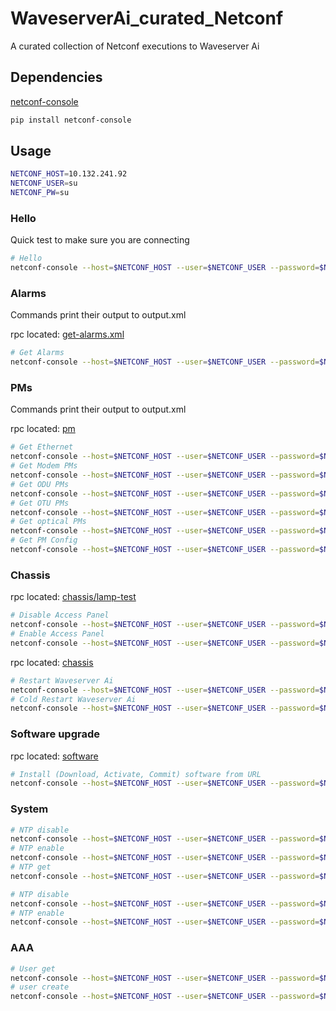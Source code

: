 # WaveserverAi_curated_Netconf

A curated collection of Netconf executions to Waveserver Ai

## Dependencies

[netconf-console](https://pypi.org/project/netconf-console/)

```bash
pip install netconf-console
```

## Usage

```bash
NETCONF_HOST=10.132.241.92
NETCONF_USER=su
NETCONF_PW=su
```

### Hello

Quick test to make sure you are connecting

```bash
# Hello
netconf-console --host=$NETCONF_HOST --user=$NETCONF_USER --password=$NETCONF_PW --port=830 --hello
```

### Alarms

Commands print their output to output.xml

rpc located: [get-alarms.xml](alarm/get-alarms.xml)

```bash
# Get Alarms
netconf-console --host=$NETCONF_HOST --user=$NETCONF_USER --password=$NETCONF_PW --port=830 --rpc=alarm/get-alarms.xml > output.xml
```

### PMs

Commands print their output to output.xml

rpc located: [pm](pm)

```bash
# Get Ethernet
netconf-console --host=$NETCONF_HOST --user=$NETCONF_USER --password=$NETCONF_PW --port=830 --rpc=pm/get-pm-ethernet.xml > output.xml
# Get Modem PMs
netconf-console --host=$NETCONF_HOST --user=$NETCONF_USER --password=$NETCONF_PW --port=830 --rpc=pm/get-pm-modem.xml > output.xml
# Get ODU PMs
netconf-console --host=$NETCONF_HOST --user=$NETCONF_USER --password=$NETCONF_PW --port=830 --rpc=pm/get-pm-odu.xml > output.xml
# Get OTU PMs
netconf-console --host=$NETCONF_HOST --user=$NETCONF_USER --password=$NETCONF_PW --port=830 --rpc=pm/get-pm-otu.xml > output.xml
# Get optical PMs
netconf-console --host=$NETCONF_HOST --user=$NETCONF_USER --password=$NETCONF_PW --port=830 --rpc=pm/get-pm-optical-power.xml > output.xml
# Get PM Config
netconf-console --host=$NETCONF_HOST --user=$NETCONF_USER --password=$NETCONF_PW --port=830 --rpc=pm/get-global-config.xml > output.xml
```

### Chassis

rpc located: [chassis/lamp-test](chassis/lamp-test)

```bash
# Disable Access Panel
netconf-console --host=$NETCONF_HOST --user=$NETCONF_USER --password=$NETCONF_PW --port=830 --rpc=chassis/lamp-test/panel-disable.xml
# Enable Access Panel
netconf-console --host=$NETCONF_HOST --user=$NETCONF_USER --password=$NETCONF_PW --port=830 --rpc=chassis/lamp-test/panel-enable.xml
```

rpc located: [chassis](chassis)

```bash
# Restart Waveserver Ai
netconf-console --host=$NETCONF_HOST --user=$NETCONF_USER --password=$NETCONF_PW --port=830 --rpc=chassis/restart.xml > output.xml
# Cold Restart Waveserver Ai
netconf-console --host=$NETCONF_HOST --user=$NETCONF_USER --password=$NETCONF_PW --port=830 --rpc=chassis/restart-cold.xml > output.xml
```

### Software upgrade

rpc located: [software](software)

```bash
# Install (Download, Activate, Commit) software from URL
netconf-console --host=$NETCONF_HOST --user=$NETCONF_USER --password=$NETCONF_PW --port=830 --rpc=software/install.xml
```

### System

```bash
# NTP disable
netconf-console --host=$NETCONF_HOST --user=$NETCONF_USER --password=$NETCONF_PW --port=830 --rpc=system/ntp_disable.xml
# NTP enable
netconf-console --host=$NETCONF_HOST --user=$NETCONF_USER --password=$NETCONF_PW --port=830 --rpc=system/ntp_enable.xml
# NTP get
netconf-console --host=$NETCONF_HOST --user=$NETCONF_USER --password=$NETCONF_PW --port=830 --rpc=system/ntp_get.xml
```

```bash
# NTP disable
netconf-console --host=$NETCONF_HOST --user=$NETCONF_USER --password=$NETCONF_PW --port=830 --rpc=system/date-time_set.xml
# NTP enable
netconf-console --host=$NETCONF_HOST --user=$NETCONF_USER --password=$NETCONF_PW --port=830 --rpc=system/date-time_get.xml
```

### AAA

```bash
# User get
netconf-console --host=$NETCONF_HOST --user=$NETCONF_USER --password=$NETCONF_PW --port=830 --rpc=aaa/user_get.xml
# user create
netconf-console --host=$NETCONF_HOST --user=$NETCONF_USER --password=$NETCONF_PW --port=830 --rpc=aaa/user_create.xml
```
